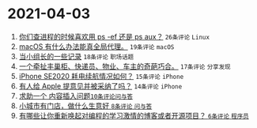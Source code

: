 # 2021-04-03

1. [你们查进程的时候喜欢用 ps -ef 还是 ps aux？](https://www.v2ex.com/t/767746) `26条评论` `Linux`
1. [macOS 有什么办法能真全局代理。](https://www.v2ex.com/t/767745) `19条评论` `macOS`
1. [当小组长的一些记录](https://www.v2ex.com/t/767732) `18条评论` `职场话题`
1. [一个牵扯丰巢柜、快递员、物业、车主的奇葩巧合。](https://www.v2ex.com/t/767741) `17条评论` `分享发现`
1. [iPhone SE2020 耗电续航情况如何？](https://www.v2ex.com/t/767729) `15条评论` `iPhone`
1. [有人给 Apple 提意见并被采纳了吗？](https://www.v2ex.com/t/767750) `14条评论` `iPhone`
1. [求助一个 <table> 内容插入问题](https://www.v2ex.com/t/767758) `10条评论` `问与答`
1. [小城市有门店，做什么生意好](https://www.v2ex.com/t/767767) `8条评论` `问与答`
1. [有哪些让你重新唤起对编程的学习激情的博客或者开源项目？](https://www.v2ex.com/t/767763) `6条评论` `程序员`
